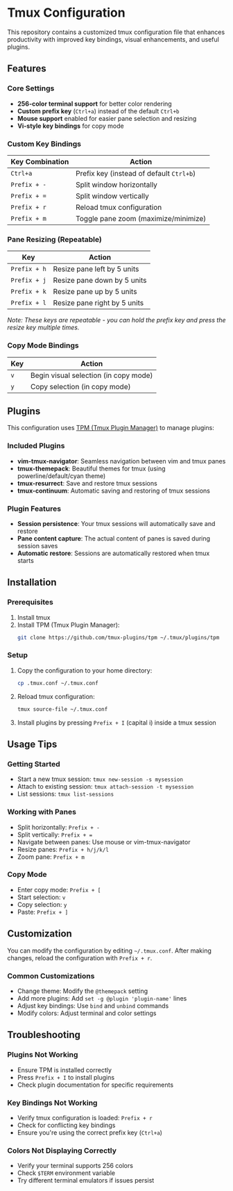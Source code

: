 # Tmux Configuration

This repository contains a customized tmux configuration file that enhances productivity with improved key bindings, visual enhancements, and useful plugins.

## Features

### Core Settings
- **256-color terminal support** for better color rendering
- **Custom prefix key** (`Ctrl+a`) instead of the default `Ctrl+b`
- **Mouse support** enabled for easier pane selection and resizing
- **Vi-style key bindings** for copy mode

### Custom Key Bindings

| Key Combination | Action |
|----------------|--------|
| `Ctrl+a` | Prefix key (instead of default `Ctrl+b`) |
| `Prefix + -` | Split window horizontally |
| `Prefix + =` | Split window vertically |
| `Prefix + r` | Reload tmux configuration |
| `Prefix + m` | Toggle pane zoom (maximize/minimize) |

### Pane Resizing (Repeatable)
| Key | Action |
|-----|--------|
| `Prefix + h` | Resize pane left by 5 units |
| `Prefix + j` | Resize pane down by 5 units |
| `Prefix + k` | Resize pane up by 5 units |
| `Prefix + l` | Resize pane right by 5 units |

*Note: These keys are repeatable - you can hold the prefix key and press the resize key multiple times.*

### Copy Mode Bindings
| Key | Action |
|-----|--------|
| `v` | Begin visual selection (in copy mode) |
| `y` | Copy selection (in copy mode) |

## Plugins

This configuration uses [TPM (Tmux Plugin Manager)](https://github.com/tmux-plugins/tpm) to manage plugins:

### Included Plugins
- **vim-tmux-navigator**: Seamless navigation between vim and tmux panes
- **tmux-themepack**: Beautiful themes for tmux (using powerline/default/cyan theme)
- **tmux-resurrect**: Save and restore tmux sessions
- **tmux-continuum**: Automatic saving and restoring of tmux sessions

### Plugin Features
- **Session persistence**: Your tmux sessions will automatically save and restore
- **Pane content capture**: The actual content of panes is saved during session saves
- **Automatic restore**: Sessions are automatically restored when tmux starts

## Installation

### Prerequisites
1. Install tmux
2. Install TPM (Tmux Plugin Manager):
   ```bash
   git clone https://github.com/tmux-plugins/tpm ~/.tmux/plugins/tpm
   ```

### Setup
1. Copy the configuration to your home directory:
   ```bash
   cp .tmux.conf ~/.tmux.conf
   ```

2. Reload tmux configuration:
   ```bash
   tmux source-file ~/.tmux.conf
   ```

3. Install plugins by pressing `Prefix + I` (capital i) inside a tmux session

## Usage Tips

### Getting Started
- Start a new tmux session: `tmux new-session -s mysession`
- Attach to existing session: `tmux attach-session -t mysession`
- List sessions: `tmux list-sessions`

### Working with Panes
- Split horizontally: `Prefix + -`
- Split vertically: `Prefix + =`
- Navigate between panes: Use mouse or vim-tmux-navigator
- Resize panes: `Prefix + h/j/k/l`
- Zoom pane: `Prefix + m`

### Copy Mode
- Enter copy mode: `Prefix + [`
- Start selection: `v`
- Copy selection: `y`
- Paste: `Prefix + ]`

## Customization

You can modify the configuration by editing `~/.tmux.conf`. After making changes, reload the configuration with `Prefix + r`.

### Common Customizations
- Change theme: Modify the `@themepack` setting
- Add more plugins: Add `set -g @plugin 'plugin-name'` lines
- Adjust key bindings: Use `bind` and `unbind` commands
- Modify colors: Adjust terminal and color settings

## Troubleshooting

### Plugins Not Working
- Ensure TPM is installed correctly
- Press `Prefix + I` to install plugins
- Check plugin documentation for specific requirements

### Key Bindings Not Working
- Verify tmux configuration is loaded: `Prefix + r`
- Check for conflicting key bindings
- Ensure you're using the correct prefix key (`Ctrl+a`)

### Colors Not Displaying Correctly
- Verify your terminal supports 256 colors
- Check `$TERM` environment variable
- Try different terminal emulators if issues persist
